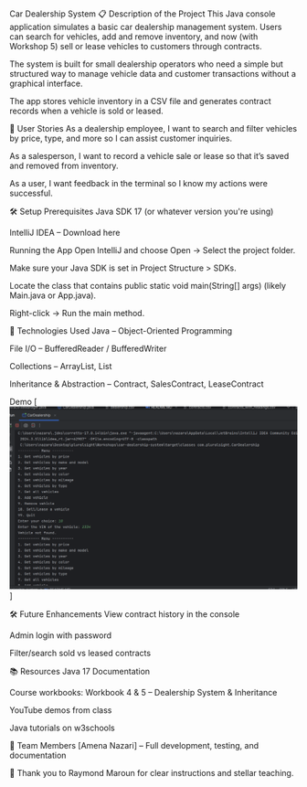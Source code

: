 Car Dealership System
📋 Description of the Project
This Java console application simulates a basic car dealership management system. Users can search for vehicles, add and remove inventory, and now (with Workshop 5) sell or lease vehicles to customers through contracts.

The system is built for small dealership operators who need a simple but structured way to manage vehicle data and customer transactions without a graphical interface.

The app stores vehicle inventory in a CSV file and generates contract records when a vehicle is sold or leased.



👤 User Stories
As a dealership employee, I want to search and filter vehicles by price, type, and more so I can assist customer inquiries.

As a salesperson, I want to record a vehicle sale or lease so that it’s saved and removed from inventory.

As a user, I want feedback in the terminal so I know my actions were successful.

🛠️ Setup
Prerequisites
Java SDK 17 (or whatever version you're using)

IntelliJ IDEA – Download here

Running the App
Open IntelliJ and choose Open → Select the project folder.

Make sure your Java SDK is set in Project Structure > SDKs.

Locate the class that contains public static void main(String[] args) (likely Main.java or App.java).

Right-click → Run the main method.

🔧 Technologies Used
Java – Object-Oriented Programming

File I/O – BufferedReader / BufferedWriter

Collections – ArrayList, List

Inheritance & Abstraction – Contract, SalesContract, LeaseContract

 Demo
 [![img.png](img.png)]

🛠️ Future Enhancements
View contract history in the console

Admin login with password

Filter/search sold vs leased contracts

📚 Resources
Java 17 Documentation

Course workbooks: Workbook 4 & 5 – Dealership System & Inheritance

YouTube demos from class

Java tutorials on w3schools

👥 Team Members
[Amena Nazari] – Full development, testing, and documentation

🙏
Thank you to Raymond Maroun for clear instructions and stellar teaching.

